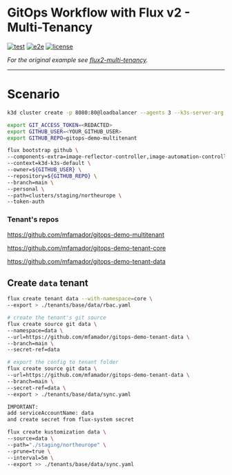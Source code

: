 # GitOps Workflow with Flux v2 - Multi-Tenancy

[![test](https://github.com/mfamador/gitops-demo-multitenant/actions/workflows/test.yaml/badge.svg)](https://github.com/mfamador/gitops-demo-multitenant/actions/workflows/test.yaml)
[![e2e](https://github.com/mfamador/gitops-demo-multitenant/actions/workflows/e2e.yaml/badge.svg)](https://github.com/mfamador/gitops-demo-multitenant/actions/workflows/e2e.yaml)
[![license](https://img.shields.io/github/license/mfamador/gitops-demo-multitenant.svg)](https://github.com/mfamador/gitops-demo-multitenant/blob/main/LICENSE)

_For the original example see [flux2-multi-tenancy](https://github.com/fluxcd/flux2-multi-tenancy)._

---

# Scenario

```bash
k3d cluster create -p 8080:80@loadbalancer --agents 3 --k3s-server-arg "--no-deploy=traefik"

export GIT_ACCESS_TOKEN=<REDACTED>
export GITHUB_USER=<YOUR_GITHUB_USER>
export GITHUB_REPO=gitops-demo-multitenant

flux bootstrap github \
--components-extra=image-reflector-controller,image-automation-controller \
--context=k3d-k3s-default \
--owner=${GITHUB_USER} \
--repository=${GITHUB_REPO} \
--branch=main \
--personal \
--path=clusters/staging/northeurope \
--token-auth

```

### Tenant's repos

https://github.com/mfamador/gitops-demo-multitenant

https://github.com/mfamador/gitops-demo-tenant-core

https://github.com/mfamador/gitops-demo-tenant-data

## Create `data` tenant

```bash
flux create tenant data --with-namespace=core \
--export > ./tenants/base/data/rbac.yaml

# create the tenant's git source
flux create source git data \
--namespace=data \
--url=https://github.com/mfamador/gitops-demo-tenant-data \
--branch=main \
--secret-ref=data

# export the config to tenant folder
flux create source git data \
--url=https://github.com/mfamador/gitops-demo-tenant-data \
--branch=main \
--secret-ref=data \
--export > ./tenants/base/data/sync.yaml

IMPORTANT: 
add serviceAccountName: data
and create secret from flux-system secret

flux create kustomization data \
--source=data \
--path="./staging/northeurope" \
--prune=true \
--interval=5m \
--export >> ./tenants/base/data/sync.yaml


```
